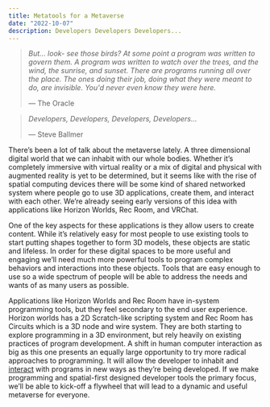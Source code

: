 ```yaml
---
title: Metatools for a Metaverse
date: "2022-10-07"
description: Developers Developers Developers...
---
```


> *But... look- see those birds? At some point a program was written to govern them. A program was written to watch over the trees, and the wind, the sunrise, and sunset. There are programs running all over the place. The ones doing their job, doing what they were meant to do, are invisible. You'd never even know they were here.*
>
>—  The Oracle 

>*Developers, Developers, Developers, Developers…*
>
>—  Steve Ballmer

There’s been a lot of talk about the metaverse lately. A three dimensional digital world that we can inhabit with our whole bodies. Whether it’s completely immersive with virtual reality or a mix of digital and physical with augmented reality is yet to be determined, but it seems like with the rise of spatial computing devices there will be some kind of shared networked system where people go to use 3D applications, create them, and interact with each other. We’re already seeing early versions of this idea with applications like Horizon Worlds, Rec Room, and VRChat. 

One of the key aspects for these applications is they allow users to create content. While it’s relatively easy for most people to use existing tools to start putting shapes together to form 3D models, these objects are static and lifeless. In order for these digital spaces to be more useful and engaging we’ll need much more powerful tools to program complex behaviors and interactions into these objects. Tools that are easy enough to use so a wide spectrum of people will be able to address the needs and wants of as many users as possible.
 
 Applications like Horizon Worlds and Rec Room have in-system programming tools, but they feel secondary to the end user experience. Horizon worlds has a 2D Scratch-like scripting system and Rec Room has Circuits which is a 3D node and wire system. They are both starting to explore programming in a 3D environment, but rely heavily on existing practices of program development. A shift in human computer interaction as big as this one presents an equally large opportunity to try more radical approaches to programming. It will allow the developer to inhabit and [interact](https://irvin.quest/tale-of-two-modes/) with programs in new ways as they’re being developed. If we make programming and spatial-first designed developer tools the primary focus, we’ll be able to kick-off a flywheel that will lead to a dynamic and useful metaverse for everyone.